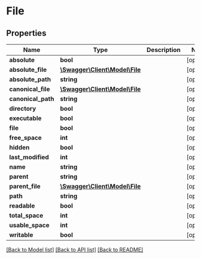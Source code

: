 # File

## Properties
Name | Type | Description | Notes
------------ | ------------- | ------------- | -------------
**absolute** | **bool** |  | [optional] 
**absolute_file** | [**\Swagger\Client\Model\File**](File.md) |  | [optional] 
**absolute_path** | **string** |  | [optional] 
**canonical_file** | [**\Swagger\Client\Model\File**](File.md) |  | [optional] 
**canonical_path** | **string** |  | [optional] 
**directory** | **bool** |  | [optional] 
**executable** | **bool** |  | [optional] 
**file** | **bool** |  | [optional] 
**free_space** | **int** |  | [optional] 
**hidden** | **bool** |  | [optional] 
**last_modified** | **int** |  | [optional] 
**name** | **string** |  | [optional] 
**parent** | **string** |  | [optional] 
**parent_file** | [**\Swagger\Client\Model\File**](File.md) |  | [optional] 
**path** | **string** |  | [optional] 
**readable** | **bool** |  | [optional] 
**total_space** | **int** |  | [optional] 
**usable_space** | **int** |  | [optional] 
**writable** | **bool** |  | [optional] 

[[Back to Model list]](../README.md#documentation-for-models) [[Back to API list]](../README.md#documentation-for-api-endpoints) [[Back to README]](../README.md)


